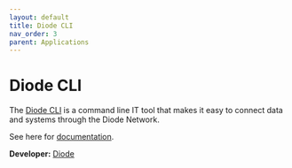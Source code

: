 ```yaml
---
layout: default
title: Diode CLI
nav_order: 3
parent: Applications
---
```


# Diode CLI

The [Diode CLI](https://diode.io/solutions/cli) is a command line IT tool that makes it easy to connect data and systems through the Diode Network. 

See here for [documentation](https://cli.docs.diode.io/).

**Developer:** [Diode](https://diode.io)
